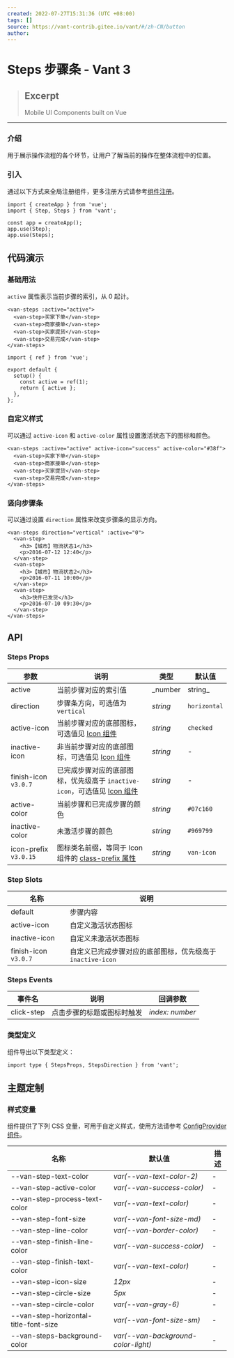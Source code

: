 ```yaml
---
created: 2022-07-27T15:31:36 (UTC +08:00)
tags: []
source: https://vant-contrib.gitee.io/vant/#/zh-CN/button
author: 
---
```


# Steps 步骤条 - Vant 3

> ## Excerpt
> Mobile UI Components built on Vue

---
### 介绍

用于展示操作流程的各个环节，让用户了解当前的操作在整体流程中的位置。

### 引入

通过以下方式来全局注册组件，更多注册方式请参考[组件注册](https://vant-contrib.gitee.io/vant/#/zh-CN/advanced-usage#zu-jian-zhu-ce)。

```
import { createApp } from 'vue';
import { Step, Steps } from 'vant';

const app = createApp();
app.use(Step);
app.use(Steps);
```

## 代码演示

### 基础用法

`active` 属性表示当前步骤的索引，从 0 起计。

```
<van-steps :active="active">
  <van-step>买家下单</van-step>
  <van-step>商家接单</van-step>
  <van-step>买家提货</van-step>
  <van-step>交易完成</van-step>
</van-steps>
```

```
import { ref } from 'vue';

export default {
  setup() {
    const active = ref(1);
    return { active };
  },
};
```

### 自定义样式

可以通过 `active-icon` 和 `active-color` 属性设置激活状态下的图标和颜色。

```
<van-steps :active="active" active-icon="success" active-color="#38f">
  <van-step>买家下单</van-step>
  <van-step>商家接单</van-step>
  <van-step>买家提货</van-step>
  <van-step>交易完成</van-step>
</van-steps>
```

### 竖向步骤条

可以通过设置 `direction` 属性来改变步骤条的显示方向。

```
<van-steps direction="vertical" :active="0">
  <van-step>
    <h3>【城市】物流状态1</h3>
    <p>2016-07-12 12:40</p>
  </van-step>
  <van-step>
    <h3>【城市】物流状态2</h3>
    <p>2016-07-11 10:00</p>
  </van-step>
  <van-step>
    <h3>快件已发货</h3>
    <p>2016-07-10 09:30</p>
  </van-step>
</van-steps>
```

## API

### Steps Props

| 参数 | 说明 | 类型 | 默认值 |
| --- | --- | --- | --- |
| active | 当前步骤对应的索引值 | _number | string_ | `0` |
| direction | 步骤条方向，可选值为 `vertical` | _string_ | `horizontal` |
| active-icon | 当前步骤对应的底部图标，可选值见 [Icon 组件](https://vant-contrib.gitee.io/vant/#/zh-CN/icon) | _string_ | `checked` |
| inactive-icon | 非当前步骤对应的底部图标，可选值见 [Icon 组件](https://vant-contrib.gitee.io/vant/#/zh-CN/icon) | _string_ | \- |
| finish-icon `v3.0.7` | 已完成步骤对应的底部图标，优先级高于 `inactive-icon`，可选值见 [Icon 组件](https://vant-contrib.gitee.io/vant/#/zh-CN/icon) | _string_ | \- |
| active-color | 当前步骤和已完成步骤的颜色 | _string_ | `#07c160` |
| inactive-color | 未激活步骤的颜色 | _string_ | `#969799` |
| icon-prefix `v3.0.15` | 图标类名前缀，等同于 Icon 组件的 [class-prefix 属性](https://vant-contrib.gitee.io/vant/#/zh-CN/icon#props) | _string_ | `van-icon` |

### Step Slots

| 名称 | 说明 |
| --- | --- |
| default | 步骤内容 |
| active-icon | 自定义激活状态图标 |
| inactive-icon | 自定义未激活状态图标 |
| finish-icon `v3.0.7` | 自定义已完成步骤对应的底部图标，优先级高于 `inactive-icon` |

### Steps Events

| 事件名 | 说明 | 回调参数 |
| --- | --- | --- |
| click-step | 点击步骤的标题或图标时触发 | _index: number_ |

### 类型定义

组件导出以下类型定义：

```
import type { StepsProps, StepsDirection } from 'vant';
```

## 主题定制

### 样式变量

组件提供了下列 CSS 变量，可用于自定义样式，使用方法请参考 [ConfigProvider 组件](https://vant-contrib.gitee.io/vant/#/zh-CN/config-provider)。

| 名称 | 默认值 | 描述 |
| --- | --- | --- |
| \--van-step-text-color | _var(--van-text-color-2)_ | \- |
| \--van-step-active-color | _var(--van-success-color)_ | \- |
| \--van-step-process-text-color | _var(--van-text-color)_ | \- |
| \--van-step-font-size | _var(--van-font-size-md)_ | \- |
| \--van-step-line-color | _var(--van-border-color)_ | \- |
| \--van-step-finish-line-color | _var(--van-success-color)_ | \- |
| \--van-step-finish-text-color | _var(--van-text-color)_ | \- |
| \--van-step-icon-size | _12px_ | \- |
| \--van-step-circle-size | _5px_ | \- |
| \--van-step-circle-color | _var(--van-gray-6)_ | \- |
| \--van-step-horizontal-title-font-size | _var(--van-font-size-sm)_ | \- |
| \--van-steps-background-color | _var(--van-background-color-light)_ | \- |
